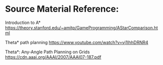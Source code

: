 # Source Material Reference: 
Introduction to A*
https://theory.stanford.edu/~amitp/GameProgramming/AStarComparison.html

Theta* path planning
https://www.youtube.com/watch?v=vj1IhhDRNR4

Theta*: Any-Angle Path Planning on Grids
https://cdn.aaai.org/AAAI/2007/AAAI07-187.pdf